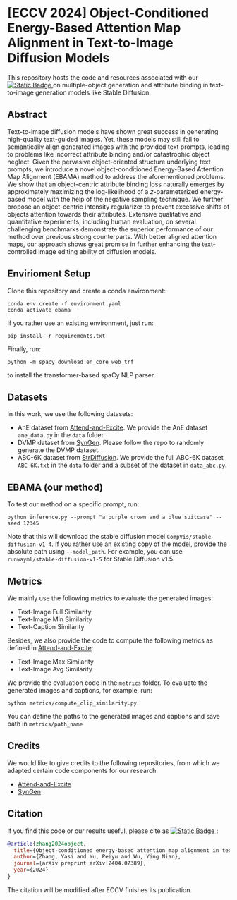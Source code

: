 # [ECCV 2024] Object-Conditioned Energy-Based Attention Map Alignment in Text-to-Image Diffusion Models

This repository hosts the code and resources associated with our [![Static Badge](https://img.shields.io/badge/ECCV_2024_paper-arxiv_link-blue)
](https://arxiv.org/abs/2404.07389)  on multiple-object generation and attribute binding in text-to-image generation models like Stable Diffusion.

## Abstract
 Text-to-image diffusion models have shown great success in generating high-quality text-guided images. Yet, these models may still fail to semantically align generated images with the provided text prompts, leading to problems like incorrect attribute binding and/or catastrophic object neglect. Given the pervasive object-oriented structure underlying text prompts, we introduce a novel object-conditioned Energy-Based Attention Map Alignment (EBAMA) method to  address the aforementioned problems. We show that an object-centric attribute binding loss naturally emerges by approximately maximizing the log-likelihood of a $z$-parameterized energy-based model with the help of the negative sampling technique. We further propose an object-centric intensity regularizer to prevent excessive shifts of objects attention towards their attributes. Extensive qualitative and quantitative experiments, including human evaluation, on several challenging benchmarks demonstrate the superior performance of our method over previous strong counterparts. With better aligned attention maps, our approach shows great promise in further enhancing the text-controlled image editing ability of diffusion models.

## Envirioment Setup
Clone this repository and create a conda environment:
```
conda env create -f environment.yaml
conda activate ebama
```

If you rather use an existing environment, just run:
```
pip install -r requirements.txt
```

Finally, run:
```
python -m spacy download en_core_web_trf
```
to install the transformer-based spaCy NLP parser. 

 

## Datasets
In this work, we use the following datasets:
- AnE dataset from [Attend-and-Excite](https://github.com/yuval-alaluf/Attend-and-Excite). We provide the AnE dataset  `ane_data.py`  in the `data` folder.
- DVMP dataset from [SynGen](https://github.com/tdspora/syngen). Please follow the repo to randomly generate the DVMP dataset.
- ABC-6K dataset from [StrDiffusion](https://github.com/weixi-feng/Structured-Diffusion-Guidance). We provide the full ABC-6K dataset `ABC-6K.txt` in the `data` folder and a subset of the dataset in `data_abc.py`.


## EBAMA (our method)
To test our method on a specific prompt, run:
```
python inference.py --prompt "a purple crown and a blue suitcase" --seed 12345
```
Note that this will download the stable diffusion model `CompVis/stable-diffusion-v1-4`. If you rather use an existing copy of the model, provide the absolute path using `--model_path`. For example, you can use `runwayml/stable-diffusion-v1-5` for Stable Diffusion v1.5.


## Metrics
We mainly use the following metrics to evaluate the generated images:
- Text-Image Full Similarity
- Text-Image Min Similarity 
- Text-Caption Similarity

Besides, we also provide the code to compute the following metrics as defined in [Attend-and-Excite](https://github.com/yuval-alaluf/Attend-and-Excite):
- Text-Image Max Similarity
- Text-Image Avg Similarity

We provide the evaluation code in the `metrics` folder. To evaluate the generated images and captions, for example, run:
```
python metrics/compute_clip_similarity.py  
```
You can define the paths to the generated images and captions and save path in `metrics/path_name` 


## Credits 
We would like to give credits to the following repositories, from which we adapted certain code components for our research:
- [Attend-and-Excite](https://github.com/yuval-alaluf/Attend-and-Excite)
- [SynGen](https://github.com/tdspora/syngen)

## Citation

If you find this code or our results useful, please cite as [![Static Badge](https://img.shields.io/badge/arxiv_link-red)
](https://arxiv.org/abs/2404.07389) :

```bibtex
@article{zhang2024object,
  title={Object-conditioned energy-based attention map alignment in text-to-image diffusion models},
  author={Zhang, Yasi and Yu, Peiyu and Wu, Ying Nian},
  journal={arXiv preprint arXiv:2404.07389},
  year={2024}
}
```
The citation will be modified after ECCV finishes its publication. 



